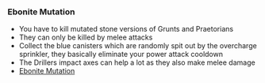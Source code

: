 <h3 id="ebonite">Ebonite Mutation</h3>

<Accordion>

- You have to kill mutated stone versions of Grunts and Praetorians
- They can only be killed by melee attacks
- Collect the blue canisters which are randomly spit out by the overcharge sprinkler, they basically eliminate your power attack cooldown
- <ClassHighlight name='driller'><ClassIcon name="driller" />The Drillers impact axes can help a lot as they also make melee damage</ClassHighlight>
- [Ebonite Mutation](https://deeprockgalactic.fandom.com/wiki/Machine_Events#Ebonite_Mutation)

</Accordion>
